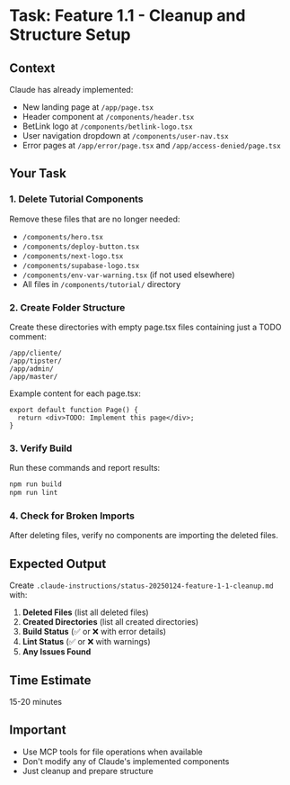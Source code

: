 # Task: Feature 1.1 - Cleanup and Structure Setup

## Context
Claude has already implemented:
- New landing page at `/app/page.tsx`
- Header component at `/components/header.tsx`
- BetLink logo at `/components/betlink-logo.tsx`
- User navigation dropdown at `/components/user-nav.tsx`
- Error pages at `/app/error/page.tsx` and `/app/access-denied/page.tsx`

## Your Task

### 1. Delete Tutorial Components
Remove these files that are no longer needed:
- `/components/hero.tsx`
- `/components/deploy-button.tsx`
- `/components/next-logo.tsx`
- `/components/supabase-logo.tsx`
- `/components/env-var-warning.tsx` (if not used elsewhere)
- All files in `/components/tutorial/` directory

### 2. Create Folder Structure
Create these directories with empty page.tsx files containing just a TODO comment:
```
/app/cliente/
/app/tipster/
/app/admin/
/app/master/
```

Example content for each page.tsx:
```tsx
export default function Page() {
  return <div>TODO: Implement this page</div>;
}
```

### 3. Verify Build
Run these commands and report results:
```bash
npm run build
npm run lint
```

### 4. Check for Broken Imports
After deleting files, verify no components are importing the deleted files.

## Expected Output
Create `.claude-instructions/status-20250124-feature-1-1-cleanup.md` with:

1. **Deleted Files** (list all deleted files)
2. **Created Directories** (list all created directories)
3. **Build Status** (✅ or ❌ with error details)
4. **Lint Status** (✅ or ❌ with warnings)
5. **Any Issues Found**

## Time Estimate
15-20 minutes

## Important
- Use MCP tools for file operations when available
- Don't modify any of Claude's implemented components
- Just cleanup and prepare structure